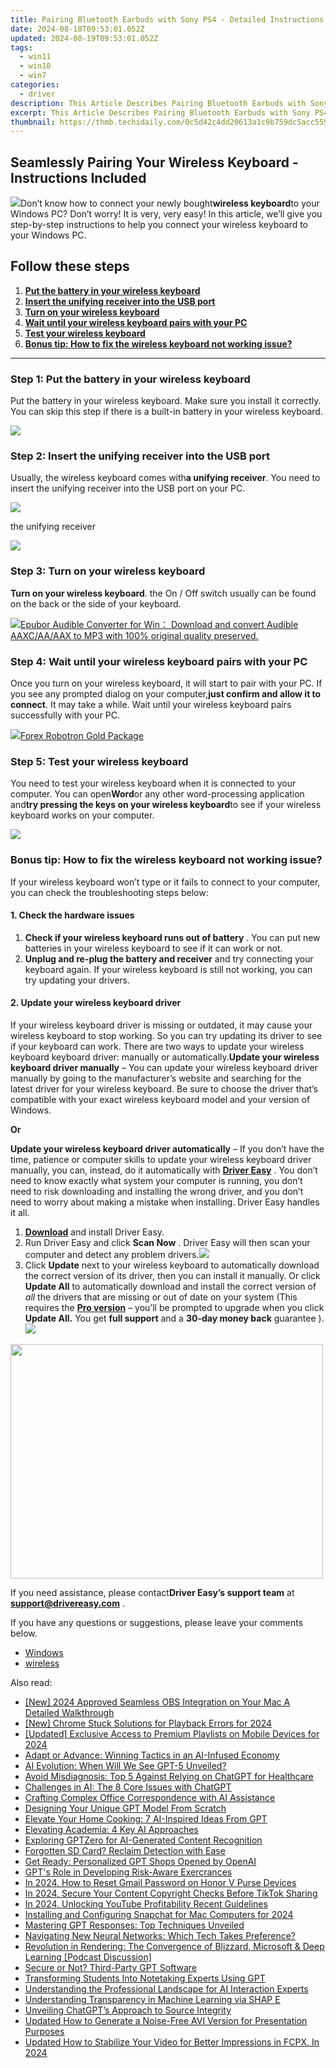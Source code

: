 ```yaml
---
title: Pairing Bluetooth Earbuds with Sony PS4 - Detailed Instructions and Visual Aids Included!
date: 2024-08-18T09:53:01.052Z
updated: 2024-08-19T09:53:01.052Z
tags:
  - win11
  - win10
  - win7
categories:
  - driver
description: This Article Describes Pairing Bluetooth Earbuds with Sony PS4 - Detailed Instructions and Visual Aids Included!
excerpt: This Article Describes Pairing Bluetooth Earbuds with Sony PS4 - Detailed Instructions and Visual Aids Included!
thumbnail: https://thmb.techidaily.com/0c5d42c4dd20613a1c9b759dc5acc559eb281ce843e00a8afd9a49d32774540a.jpg
---
```


## Seamlessly Pairing Your Wireless Keyboard - Instructions Included

![](https://images.drivereasy.com/wp-content/uploads/2018/10/Snap62.png)Don’t know how to connect your newly bought**wireless keyboard**to your Windows PC? Don’t worry! It is very, very easy! In this article, we’ll give you step-by-step instructions to help you connect your wireless keyboard to your Windows PC.

## **Follow these steps**

1. [**Put the battery in your wireless keyboard**](https://tools.techidaily.com/drivereasy/download/)
2. [**Insert the unifying receiver into the USB port**](https://tools.techidaily.com/drivereasy/download/)
3. [**Turn on your wireless keyboard**](https://tools.techidaily.com/drivereasy/download/)
4. [**Wait until your wireless keyboard pairs with your PC**](https://tools.techidaily.com/drivereasy/download/)
5. [**Test your wireless keyboard**](https://tools.techidaily.com/drivereasy/download/)
6. [**Bonus tip: How to fix the wireless keyboard not working issue?**](https://tools.techidaily.com/drivereasy/download/)

---

### **Step 1: Put the battery in your wireless keyboard**

Put the battery in your wireless keyboard. Make sure you install it correctly. You can skip this step if there is a built-in battery in your wireless keyboard.

<!-- affiliate ads begin -->
<a href="https://secure.2checkout.com/order/checkout.php?PRODS=4620778&QTY=1&AFFILIATE=108875&CART=1"><img src="https://secure.avangate.com/images/merchant/07dd4d5a72f5740ef0f035f201951476/728__90banner.jpg" border="0"></a>
<!-- affiliate ads end -->
### **Step 2: Insert the unifying receiver into the USB port**

Usually, the wireless keyboard comes with**a unifying receiver**. You need to insert the unifying receiver into the USB port on your PC.

![](https://images.drivereasy.com/wp-content/uploads/2018/10/Snap64.png)

 the unifying receiver

<!-- affiliate ads begin -->
<a href="https://estore.winxdvd.com/order/checkout.php?PRODS=12653853&QTY=1&AFFILIATE=108875&CART=1"><img src="https://secure.avangate.com/images/merchant/bcb41ccdc4363c6848a1d760f26c28a0/products/14_videoproc-converter-ai-box.png" border="0"></a>
<!-- affiliate ads end -->
### **Step 3: Turn on your wireless keyboard**

**Turn on your wireless keyboard**. the On / Off switch usually can be found on the back or the side of your keyboard.

<!-- affiliate ads begin -->
<a href="https://secure.2checkout.com/order/checkout.php?PRODS=4708689&QTY=1&AFFILIATE=108875&CART=1"><img src="https://www.epubor.com/images/uppic/audible-converter-interface.png" border="0">Epubor Audible Converter for Win： Download and convert Audible AAXC/AA/AAX to MP3 with 100% original quality preserved.</a>
<!-- affiliate ads end -->
### **Step 4: Wait until your wireless keyboard pairs with your PC**

Once you turn on your wireless keyboard, it will start to pair with your PC. If you see any prompted dialog on your computer,**just confirm and allow it to connect**. It may take a while. Wait until your wireless keyboard pairs successfully with your PC.

<!-- affiliate ads begin -->
<a href="https://secure.2checkout.com/order/checkout.php?PRODS=4727541&QTY=1&AFFILIATE=108875&CART=1"><img src="https://secure.avangate.com/images/merchant/5f4f7141b65a730b4efb0e0d51f63e94/products/copy_copy_forexrobotronbox.gif" border="0">Forex Robotron Gold Package</a>
<!-- affiliate ads end -->
### **Step 5: Test your wireless keyboard**

You need to test your wireless keyboard when it is connected to your computer. You can open**Word**or any other word-processing application and**try pressing the keys on your wireless keyboard**to see if your wireless keyboard works on your computer.

<!-- affiliate ads begin -->
<a href="https://shop.manycam.com/order/checkout.php?PRODS=17728032&QTY=1&AFFILIATE=108875&CART=1"><img src="https://secure.avangate.com/images/merchant/8230bea7d54bcdf99cdfe85cb07313d5/mcaffbanner920x120.png" border="0"></a>
<!-- affiliate ads end -->
### **Bonus tip: How to fix the wireless keyboard not working issue?**

If your wireless keyboard won’t type or it fails to connect to your computer, you can check the troubleshooting steps below:

#### **1\. Check the hardware issues**

1. **Check if your wireless keyboard runs out of battery** . You can put new batteries in your wireless keyboard to see if it can work or not.
2. **Unplug and re-plug the battery and receiver** and try connecting your keyboard again.
If your wireless keyboard is still not working, you can try updating your drivers.

#### **2\. Update your wireless keyboard driver**

If your wireless keyboard driver is missing or outdated, it may cause your wireless keyboard to stop working. So you can try updating its driver to see if your keyboard can work. There are two ways to update your wireless keyboard keyboard driver: manually or automatically.**Update your wireless keyboard driver manually**  – You can update your wireless keyboard driver manually by going to the manufacturer’s website and searching for the latest driver for your wireless keyboard. Be sure to choose the driver that’s compatible with your exact wireless keyboard model and your version of Windows.

**Or**

**Update your wireless keyboard driver automatically**  – If you don’t have the time, patience or computer skills to update your wireless keyboard driver manually, you can, instead, do it automatically with **[Driver Easy](https://tools.techidaily.com/drivereasy/download/)**  .  You don’t need to know exactly what system your computer is running, you don’t need to risk downloading and installing the wrong driver, and you don’t need to worry about making a mistake when installing. Driver Easy handles it all.

1. **[Download](https://tools.techidaily.com/drivereasy/download/)**  and install Driver Easy.
2. Run Driver Easy and click **Scan Now**  . Driver Easy will then scan your computer and detect any problem drivers.![](https://images.drivereasy.com/wp-content/uploads/2018/10/Snap53-1.png)
3. Click **Update**  next to your wireless keyboard to automatically download the correct version of its driver, then you can install it manually. Or click **Update All**  to automatically download and install the correct version of _all_ the drivers that are missing or out of date on your system (This requires the **[Pro version](https://tools.techidaily.com/drivereasy/download/)**  – you’ll be prompted to upgrade when you click **Update All.**  You get **full support** and a **30-day money back** guarantee ). ![](https://images.drivereasy.com/wp-content/uploads/2018/10/Snap65-1.png)
<!-- affiliate ads begin -->
<a href="https://electronicx.pxf.io/c/5597632/1872456/14483" target="_top" id="1872456"><img src="//a.impactradius-go.com/display-ad/14483-1872456" border="0" alt="" width="500" height="375"/></a><img height="0" width="0" src="https://imp.pxf.io/i/5597632/1872456/14483" style="position:absolute;visibility:hidden;" border="0" />
<!-- affiliate ads end -->

 If you need assistance, please contact**Driver Easy’s support team** at **[support@drivereasy.com](https://tools.techidaily.com/drivereasy/download/)**  .

If you have any questions or suggestions, please leave your comments below.

* [Windows](https://tools.techidaily.com/drivereasy/download/)
* [wireless](https://tools.techidaily.com/drivereasy/download/)

<ins class="adsbygoogle"
     style="display:block"
     data-ad-format="autorelaxed"
     data-ad-client="ca-pub-7571918770474297"
     data-ad-slot="1223367746"></ins>



<ins class="adsbygoogle"
     style="display:block"
     data-ad-client="ca-pub-7571918770474297"
     data-ad-slot="8358498916"
     data-ad-format="auto"
     data-full-width-responsive="true"></ins>

<span class="atpl-alsoreadstyle">Also read:</span>
<div><ul>
<li><a href="https://screen-video-capture.techidaily.com/new-2024-approved-seamless-obs-integration-on-your-mac-a-detailed-walkthrough/"><u>[New] 2024 Approved  Seamless OBS Integration on Your Mac  A Detailed Walkthrough</u></a></li>
<li><a href="https://facebook-video-content.techidaily.com/new-chrome-stuck-solutions-for-playback-errors-for-2024/"><u>[New] Chrome Stuck  Solutions for Playback Errors for 2024</u></a></li>
<li><a href="https://youtube-docs.techidaily.com/ed-exclusive-access-to-premium-playlists-on-mobile-devices-for-2024/"><u>[Updated] Exclusive Access to Premium Playlists on Mobile Devices for 2024</u></a></li>
<li><a href="https://tech-savvy.techidaily.com/adapt-or-advance-winning-tactics-in-an-ai-infused-economy/"><u>Adapt or Advance: Winning Tactics in an AI-Infused Economy</u></a></li>
<li><a href="https://tech-savvy.techidaily.com/ai-evolution-when-will-we-see-gpt-5-unveiled/"><u>AI Evolution: When Will We See GPT-5 Unveiled?</u></a></li>
<li><a href="https://tech-savvy.techidaily.com/avoid-misdiagnosis-top-5-against-relying-on-chatgpt-for-healthcare/"><u>Avoid Misdiagnosis: Top 5 Against Relying on ChatGPT for Healthcare</u></a></li>
<li><a href="https://tech-savvy.techidaily.com/challenges-in-ai-the-8-core-issues-with-chatgpt/"><u>Challenges in AI: The 8 Core Issues with ChatGPT</u></a></li>
<li><a href="https://tech-savvy.techidaily.com/crafting-complex-office-correspondence-with-ai-assistance/"><u>Crafting Complex Office Correspondence with AI Assistance</u></a></li>
<li><a href="https://tech-savvy.techidaily.com/designing-your-unique-gpt-model-from-scratch/"><u>Designing Your Unique GPT Model From Scratch</u></a></li>
<li><a href="https://tech-savvy.techidaily.com/elevate-your-home-cooking-7-ai-inspired-ideas-from-gpt/"><u>Elevate Your Home Cooking: 7 AI-Inspired Ideas From GPT</u></a></li>
<li><a href="https://tech-savvy.techidaily.com/elevating-academia-4-key-ai-approaches/"><u>Elevating Academia: 4 Key AI Approaches</u></a></li>
<li><a href="https://tech-savvy.techidaily.com/exploring-gptzero-for-ai-generated-content-recognition/"><u>Exploring GPTZero for AI-Generated Content Recognition</u></a></li>
<li><a href="https://win-howtos.techidaily.com/1723212414297-forgotten-sd-card-reclaim-detection-with-ease/"><u>Forgotten SD Card? Reclaim Detection with Ease</u></a></li>
<li><a href="https://tech-savvy.techidaily.com/get-ready-personalized-gpt-shops-opened-by-openai/"><u>Get Ready: Personalized GPT Shops Opened by OpenAI</u></a></li>
<li><a href="https://tech-savvy.techidaily.com/gpts-role-in-developing-risk-aware-exercrances/"><u>GPT's Role in Developing Risk-Aware Exercrances</u></a></li>
<li><a href="https://unlock-android.techidaily.com/in-2024-how-to-reset-gmail-password-on-honor-v-purse-devices-by-drfone-android/"><u>In 2024, How to Reset Gmail Password on Honor V Purse Devices</u></a></li>
<li><a href="https://tiktok-clips.techidaily.com/in-2024-secure-your-content-copyright-checks-before-tiktok-sharing/"><u>In 2024, Secure Your Content  Copyright Checks Before TikTok Sharing</u></a></li>
<li><a href="https://youtube-stream.techidaily.com/in-2024-unlocking-youtube-profitability-recent-guidelines/"><u>In 2024, Unlocking YouTube Profitability  Recent Guidelines</u></a></li>
<li><a href="https://snapchat-videos.techidaily.com/installing-and-configuring-snapchat-for-mac-computers-for-2024/"><u>Installing and Configuring Snapchat for Mac Computers for 2024</u></a></li>
<li><a href="https://tech-savvy.techidaily.com/mastering-gpt-responses-top-techniques-unveiled/"><u>Mastering GPT Responses: Top Techniques Unveiled</u></a></li>
<li><a href="https://tech-savvy.techidaily.com/navigating-new-neural-networks-which-tech-takes-preference/"><u>Navigating New Neural Networks: Which Tech Takes Preference?</u></a></li>
<li><a href="https://tech-savvy.techidaily.com/revolution-in-rendering-the-convergence-of-blizzard-microsoft-and-deep-learning-podcast-discussion/"><u>Revolution in Rendering: The Convergence of Blizzard, Microsoft & Deep Learning [Podcast Discussion]</u></a></li>
<li><a href="https://tech-savvy.techidaily.com/secure-or-not-third-party-gpt-software/"><u>Secure or Not? Third-Party GPT Software</u></a></li>
<li><a href="https://tech-savvy.techidaily.com/transforming-students-into-notetaking-experts-using-gpt/"><u>Transforming Students Into Notetaking Experts Using GPT</u></a></li>
<li><a href="https://tech-savvy.techidaily.com/understanding-the-professional-landscape-for-ai-interaction-experts/"><u>Understanding the Professional Landscape for AI Interaction Experts</u></a></li>
<li><a href="https://tech-savvy.techidaily.com/understanding-transparency-in-machine-learning-via-shap-e/"><u>Understanding Transparency in Machine Learning via SHAP E</u></a></li>
<li><a href="https://tech-savvy.techidaily.com/unveiling-chatgpts-approach-to-source-integrity/"><u>Unveiling ChatGPT’s Approach to Source Integrity</u></a></li>
<li><a href="https://sound-tweaking.techidaily.com/updated-how-to-generate-a-noise-free-avi-version-for-presentation-purposes/"><u>Updated How to Generate a Noise-Free AVI Version for Presentation Purposes</u></a></li>
<li><a href="https://video-content-creator.techidaily.com/updated-how-to-stabilize-your-video-for-better-impressions-in-fcpx-in-2024/"><u>Updated How to Stabilize Your Video for Better Impressions in FCPX, In 2024</u></a></li>
</ul></div>
